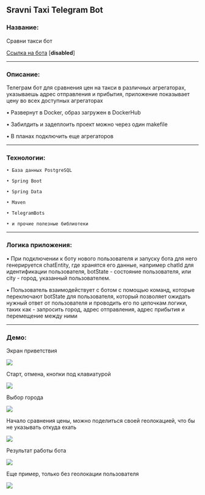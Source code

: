 ## Sravni Taxi Telegram Bot

### **Название:**

Сравни такси бот

[Ссылка на бота](//telegram.me/taxi_sravni_bot) [**disabled**] 

-----

### **Описание:**

Телеграм бот для сравнения цен на такси в различных агрегаторах, указываешь адрес отправления и прибытия, приложение показывает цену во всех доступных агрегаторах

• Развернут в Docker, образ загружен в DockerHub

• Забилдить и задеплоить проект можно через один makefile

• В планах подключить еще агрегаторов

-----

### **Технологии:**

    • База данных PostgreSQL

    • Spring Boot

    • Spring Data

    • Maven

    • TelegramBots

    • и прочие полезные библиотеки


-----

### **Логика приложения:**

• При подключении к боту нового пользователя и запуску бота для него генерируется chatEntity, где хранятся его данные, например chatId для идентификации пользователя, botState - состояние пользователя,  или city - город, указанный пользователем.

• Пользователь взаимодействует с ботом с помощью команд, которые переключают botState для пользователя, который позволяет ожидать нужный ответ от пользователя и проводить его по цепочкам логики, таких как - запросить город, адрес отправления, адрес прибытия и перемещение между ними

-----

### **Демо:**

Экран приветствия

![](https://i.imgur.com/e0jehZZ.png)

Старт, отмена, кнопки под клавиатурой

![](https://i.imgur.com/HtT4vvF.png)

Выбор города

![](https://i.imgur.com/6jbjLPJ.png)

Начало сравнения цены, можно поделиться своей геолокацией, что бы не указывать откуда ехать

![](https://i.imgur.com/keEkXqJ.png)

Результат работы бота

![](https://i.imgur.com/r7zGzbK.png)

Еще пример, только без геолокации пользователя

![](https://i.imgur.com/fuPGwUO.png)

